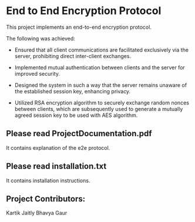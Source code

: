 # End to End Encryption Protocol
This project implements an end-to-end encryption protocol.

The following was achieved:

- Ensured that all client communications are facilitated exclusively via 
the server, prohibiting direct inter-client exchanges.

- Implemented mutual authentication between clients and the server 
for improved security.

- Designed the system in such a way that the server remains unaware 
of the established session key, enhancing privacy.

- Utilized RSA encryption algorithm to securely exchange random 
nonces between clients, which are subsequently used to generate a 
mutually agreed session key to be used with AES algorithm.

## Please read ProjectDocumentation.pdf
It contains explanation of the e2e protocol.

## Please read installation.txt
It contains installation instructions.

## Project Contributors: 
Kartik Jaitly 
Bhavya Gaur 